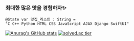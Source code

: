 ### 최대한 많은 맛을 경험하자✨
```
@State var 맛집_리스트 : String =
"C C++ Python HTML CSS JavaScript AJAX Django SwiftUI"
```
[![Anurag's GitHub stats](https://github-readme-stats.vercel.app/api?username=Senitf&show_icons=true&theme=dracula)](https://github.com/anuraghazra/github-readme-stats)
[![solved.ac tier](http://mazassumnida.wtf/api/generate_badge?boj=senitf)](https://solved.ac/senitf)

